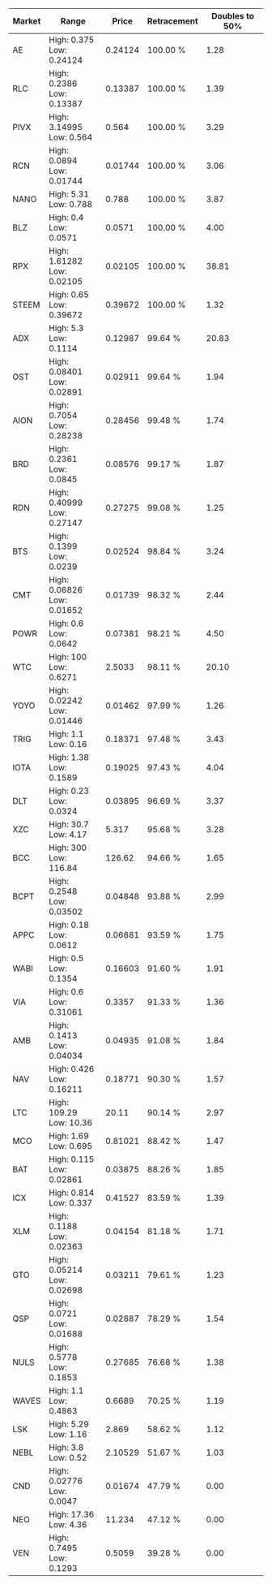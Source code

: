 | Market | Range | Price| Retracement | Doubles to 50% |
| --- | --- | --- | --- | --- |
| AE | High: 0.375<br />Low: 0.24124 | 0.24124 | 100.00 % | 1.28 |
| RLC | High: 0.2386<br />Low: 0.13387 | 0.13387 | 100.00 % | 1.39 |
| PIVX | High: 3.14995<br />Low: 0.564 | 0.564 | 100.00 % | 3.29 |
| RCN | High: 0.0894<br />Low: 0.01744 | 0.01744 | 100.00 % | 3.06 |
| NANO | High: 5.31<br />Low: 0.788 | 0.788 | 100.00 % | 3.87 |
| BLZ | High: 0.4<br />Low: 0.0571 | 0.0571 | 100.00 % | 4.00 |
| RPX | High: 1.61282<br />Low: 0.02105 | 0.02105 | 100.00 % | 38.81 |
| STEEM | High: 0.65<br />Low: 0.39672 | 0.39672 | 100.00 % | 1.32 |
| ADX | High: 5.3<br />Low: 0.1114 | 0.12987 | 99.64 % | 20.83 |
| OST | High: 0.08401<br />Low: 0.02891 | 0.02911 | 99.64 % | 1.94 |
| AION | High: 0.7054<br />Low: 0.28238 | 0.28456 | 99.48 % | 1.74 |
| BRD | High: 0.2361<br />Low: 0.0845 | 0.08576 | 99.17 % | 1.87 |
| RDN | High: 0.40999<br />Low: 0.27147 | 0.27275 | 99.08 % | 1.25 |
| BTS | High: 0.1399<br />Low: 0.0239 | 0.02524 | 98.84 % | 3.24 |
| CMT | High: 0.06826<br />Low: 0.01652 | 0.01739 | 98.32 % | 2.44 |
| POWR | High: 0.6<br />Low: 0.0642 | 0.07381 | 98.21 % | 4.50 |
| WTC | High: 100<br />Low: 0.6271 | 2.5033 | 98.11 % | 20.10 |
| YOYO | High: 0.02242<br />Low: 0.01446 | 0.01462 | 97.99 % | 1.26 |
| TRIG | High: 1.1<br />Low: 0.16 | 0.18371 | 97.48 % | 3.43 |
| IOTA | High: 1.38<br />Low: 0.1589 | 0.19025 | 97.43 % | 4.04 |
| DLT | High: 0.23<br />Low: 0.0324 | 0.03895 | 96.69 % | 3.37 |
| XZC | High: 30.7<br />Low: 4.17 | 5.317 | 95.68 % | 3.28 |
| BCC | High: 300<br />Low: 116.84 | 126.62 | 94.66 % | 1.65 |
| BCPT | High: 0.2548<br />Low: 0.03502 | 0.04848 | 93.88 % | 2.99 |
| APPC | High: 0.18<br />Low: 0.0612 | 0.06881 | 93.59 % | 1.75 |
| WABI | High: 0.5<br />Low: 0.1354 | 0.16603 | 91.60 % | 1.91 |
| VIA | High: 0.6<br />Low: 0.31061 | 0.3357 | 91.33 % | 1.36 |
| AMB | High: 0.1413<br />Low: 0.04034 | 0.04935 | 91.08 % | 1.84 |
| NAV | High: 0.426<br />Low: 0.16211 | 0.18771 | 90.30 % | 1.57 |
| LTC | High: 109.29<br />Low: 10.36 | 20.11 | 90.14 % | 2.97 |
| MCO | High: 1.69<br />Low: 0.695 | 0.81021 | 88.42 % | 1.47 |
| BAT | High: 0.115<br />Low: 0.02861 | 0.03875 | 88.26 % | 1.85 |
| ICX | High: 0.814<br />Low: 0.337 | 0.41527 | 83.59 % | 1.39 |
| XLM | High: 0.1188<br />Low: 0.02363 | 0.04154 | 81.18 % | 1.71 |
| GTO | High: 0.05214<br />Low: 0.02698 | 0.03211 | 79.61 % | 1.23 |
| QSP | High: 0.0721<br />Low: 0.01688 | 0.02887 | 78.29 % | 1.54 |
| NULS | High: 0.5778<br />Low: 0.1853 | 0.27685 | 76.68 % | 1.38 |
| WAVES | High: 1.1<br />Low: 0.4863 | 0.6689 | 70.25 % | 1.19 |
| LSK | High: 5.29<br />Low: 1.16 | 2.869 | 58.62 % | 1.12 |
| NEBL | High: 3.8<br />Low: 0.52 | 2.10529 | 51.67 % | 1.03 |
| CND | High: 0.02776<br />Low: 0.0047 | 0.01674 | 47.79 % | 0.00 |
| NEO | High: 17.36<br />Low: 4.36 | 11.234 | 47.12 % | 0.00 |
| VEN | High: 0.7495<br />Low: 0.1293 | 0.5059 | 39.28 % | 0.00 |

